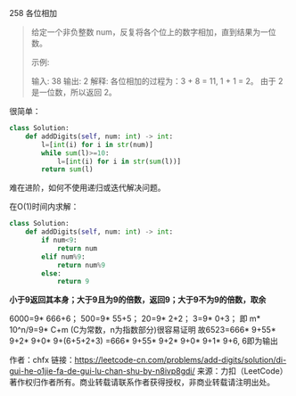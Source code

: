 258 各位相加

> 给定一个非负整数 num，反复将各个位上的数字相加，直到结果为一位数。
>
> 示例:
>
> 输入: 38
> 输出: 2 
> 解释: 各位相加的过程为：3 + 8 = 11, 1 + 1 = 2。 由于 2 是一位数，所以返回 2。
>

很简单：

```python
class Solution:
    def addDigits(self, num: int) -> int:
        l=[int(i) for i in str(num)]
        while sum(l)>=10:
            l=[int(i) for i in str(sum(l))]
        return sum(l)
```

难在进阶，如何不使用递归或迭代解决问题。

在O(1)时间内求解：

```python
class Solution:
    def addDigits(self, num: int) -> int:
        if num<9:
            return num
        elif num%9:
            return num%9
        else:
            return 9
```

**小于9返回其本身；大于9且为9的倍数，返回9；大于9不为9的倍数，取余**

6000=9* 666+6；
500=9* 55+5；
20=9* 2+2；
3=9* 0+3；
即 m* 10^n/9=9* C+m (C为常数，n为指数部分)很容易证明
故6523=666* 9+55* 9+2* 9+0* 9+(6+5+2+3)
=666* 9+55* 9+2* 9+0* 9+1* 9+6, 6即为输出

作者：chfx
链接：https://leetcode-cn.com/problems/add-digits/solution/di-gui-he-o1jie-fa-de-gui-lu-chan-shu-by-n8ivp8gdi/
来源：力扣（LeetCode）
著作权归作者所有。商业转载请联系作者获得授权，非商业转载请注明出处。

